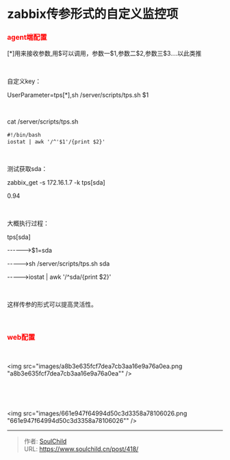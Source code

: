 # zabbix传参形式的自定义监控项

<!--more-->
<h3><span style="color: #ff0000; font-size: 12pt;">agent端配置</span></h3>
[*]用来接收参数,用$可以调用，参数一$1,参数二$2,参数三$3....以此类推

&nbsp;

自定义key：

UserParameter=tps[*],sh /server/scripts/tps.sh $1

&nbsp;

cat /server/scripts/tps.sh
<pre class="pure-highlightjs"><code class="bash">#!/bin/bash
iostat | awk '/^'$1'/{print $2}'</code></pre>
&nbsp;

测试获取sda：

zabbix_get -s 172.16.1.7 -k tps[sda]

0.94

&nbsp;

大概执行过程：

tps[sda]

------&gt;$1=sda

-----&gt;sh /server/scripts/tps.sh sda

-----&gt;iostat | awk '/^sda/{print $2}'

&nbsp;

这样传参的形式可以提高灵活性。

&nbsp;
<h3><span style="font-size: 12pt; color: #ff0000;">web配置</span></h3>
&nbsp;

<img src="images/a8b3e635fcf7dea7cb3aa16e9a76a0ea.png "a8b3e635fcf7dea7cb3aa16e9a76a0ea"" />

&nbsp;

&nbsp;

<img src="images/661e947f64994d50c3d3358a78106026.png "661e947f64994d50c3d3358a78106026"" />


---

> 作者: [SoulChild](https://www.soulchild.cn)  
> URL: https://www.soulchild.cn/post/418/  

